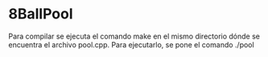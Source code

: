 # 8BallPool
Para compilar se ejecuta el comando make en el mismo directorio dónde se encuentra el archivo pool.cpp. Para ejecutarlo, se pone el comando ./pool
